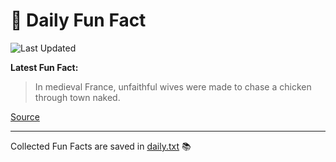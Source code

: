 # 🌟 Daily Fun Fact

![Last Updated](https://img.shields.io/badge/Last_Updated-2025_06_13-blue?style=flat-square)

**Latest Fun Fact:**

> In medieval France, unfaithful wives were made to chase a chicken through town naked.

[Source](http://www.djtech.net/humor/useless_facts.htm)

---

Collected Fun Facts are saved in [daily.txt](daily.txt) 📚
